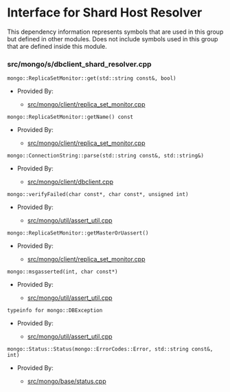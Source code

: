 
# Interface for Shard Host Resolver
This dependency information represents symbols that are used in this group but defined in other modules.  Does not include symbols used in this group that are defined inside this module.

### src/mongo/s/dbclient\_shard\_resolver.cpp

<div></div>

    mongo::ReplicaSetMonitor::get(std::string const&, bool)

- Provided By:

    - [src/mongo/client/replica\_set\_monitor.cpp](../../../../network/cpp\_client\_driver)

<div></div>

    mongo::ReplicaSetMonitor::getName() const

- Provided By:

    - [src/mongo/client/replica\_set\_monitor.cpp](../../../../network/cpp\_client\_driver)

<div></div>

    mongo::ConnectionString::parse(std::string const&, std::string&)

- Provided By:

    - [src/mongo/client/dbclient.cpp](../../../../network/cpp\_client\_driver)

<div></div>

    mongo::verifyFailed(char const*, char const*, unsigned int)

- Provided By:

    - [src/mongo/util/assert\_util.cpp](../../../../utilities/utilities)

<div></div>

    mongo::ReplicaSetMonitor::getMasterOrUassert()

- Provided By:

    - [src/mongo/client/replica\_set\_monitor.cpp](../../../../network/cpp\_client\_driver)

<div></div>

    mongo::msgasserted(int, char const*)

- Provided By:

    - [src/mongo/util/assert\_util.cpp](../../../../utilities/utilities)

<div></div>

    typeinfo for mongo::DBException

- Provided By:

    - [src/mongo/util/assert\_util.cpp](../../../../utilities/utilities)

<div></div>

    mongo::Status::Status(mongo::ErrorCodes::Error, std::string const&, int)

- Provided By:

    - [src/mongo/base/status.cpp](../../../../utilities/base\_utilites)
